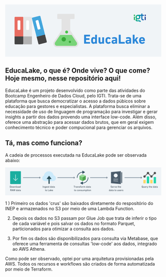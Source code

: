 <p align="center">
  <img src="https://github.com/spacemarcio/education-lake/blob/c979bf34edaf4777525937e9d51687f59be01777/readme-images/educalake-logo.png"/>
</p>

## EducaLake, o que é? Onde vive? O que come? Hoje mesmo, nesse repositório aqui!

EducaLake é um projeto desenvolvido como parte das atividades do Bootcamp Engenheiro de Dados Cloud, pelo IGTI. Trata-se de uma plataforma que busca democratizar o acesso a dados púbicos sobre educação para gestores e especialistas. A plataforma busca eliminar a necessidade de uso de linguagem de programação para investigar e gerar insights a partir dos dados provendo uma interface low-code. Além disso, oferece uma abstração para acessar dados brutos, que em geral exigem conhecimento técnico e poder compucional para gerenciar os arquivos.

## Tá, mas como funciona?

A cadeia de processos executada na EducaLake pode ser observada abaixo:

<p align="center">
  <img src="https://github.com/spacemarcio/education-lake/blob/31e8e4166f78d68cd65b25eece23e19aa1f7b0f2/readme-images/data-workflow.png"/>
</p>

1 ) Primeiro os dados 'crus' são baixados diretamente do respositório do INEP e armazenados no S3 por meio de uma Lambda Function.

2) Depois os dados no S3 passam por Glue Job que trata de inferir o tipo de cada variável e pois salvar os dados no formato Parquet, particionados para otimizar a consulta aos dados.

3) Por fim os dados são disponibilizados para consulta via Metabase, que oferece uma ferramenta de consultas 'low-code' aos dados, integrado ao AWS Athena. 

Como pode ser observado, optei por uma arquitetura provisionadas pela AWS. Todos os recursos e workflows são criados de forma automatizada por meio de Terraform.